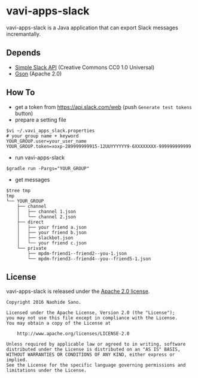 # vavi-apps-slack
vavi-apps-slack is a Java application that can export Slack messages incremantally.

## Depends
 * [Simple Slack API](https://github.com/Ullink/simple-slack-api) (Creative Commons CC0 1.0 Universal)
 * [Gson](https://github.com/google/gson) (Apache 2.0)

## How To

 * get a token from https://api.slack.com/web (push `Generate test tokens` button)
 * prepare a setting file
```shell
$vi ~/.vavi_apps_slack.properties
# your group name + keyword
YOUR_GROUP.user=your_user_name
YOUR_GROUP.token=xoxp-289999999915-12UUYYYYYY9-6XXXXXXXX-999999999999
```
 * run vavi-apps-slack
```shell
$gradle run -Pargs="YOUR_GROUP"
```
 * get messages
```shell
$tree tmp
tmp
└── YOUR_GROUP
    ├── channel
    │   ├── channel 1.json
    │   └── channel 2.json
    ├── direct
    │   ├── your friend a.json
    │   ├── your friend b.json
    │   ├── slackbot.json
    │   └── your friend c.json
    └── private
        ├── mpdm-friend1--friend2--you-1.json
        └── mpdm-friend3--friend4--you--friend5-1.json
```

## License

vavi-apps-slack is released under the [Apache 2.0 license](https://github.com/google/gson/blob/master/LICENSE).

```
Copyright 2016 Naohide Sano.

Licensed under the Apache License, Version 2.0 (the "License");
you may not use this file except in compliance with the License.
You may obtain a copy of the License at

    http://www.apache.org/licenses/LICENSE-2.0

Unless required by applicable law or agreed to in writing, software
distributed under the License is distributed on an "AS IS" BASIS,
WITHOUT WARRANTIES OR CONDITIONS OF ANY KIND, either express or implied.
See the License for the specific language governing permissions and
limitations under the License.
```
